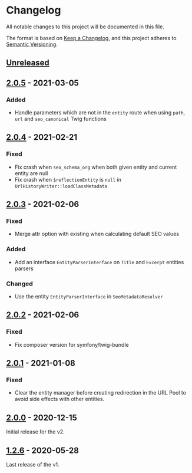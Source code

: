 # Changelog
All notable changes to this project will be documented in this file.

The format is based on [Keep a Changelog](https://keepachangelog.com/en/1.0.0/),
and this project adheres to [Semantic Versioning](https://semver.org/spec/v2.0.0.html).

## [Unreleased]

## [2.0.5] - 2021-03-05
### Added
- Handle parameters which are not in the `entity` route when using `path`, `url` and `seo_canonical` Twig functions

## [2.0.4] - 2021-02-21
### Fixed
- Fix crash when `seo_schema_org` when both given entity and current entity are null
- Fix crash when `$reflectionEntity` is `null` in `UrlHistoryWriter::loadClassMetadata`

## [2.0.3] - 2021-02-06
### Fixed
- Merge attr option with existing when calculating default SEO values

### Added
- Add an interface `EntityParserInterface` on `Title` and `Excerpt` entities parsers

### Changed
- Use the entity `EntityParserInterface` in `SeoMetadataResolver`

## [2.0.2] - 2021-02-06
### Fixed
- Fix composer version for symfony/twig-bundle

## [2.0.1] - 2021-01-08
### Fixed
- Clear the entity manager before creating redirection in the URL Pool to avoid side effects with other entities.

## [2.0.0] - 2020-12-15
Initial release for the v2.

## [1.2.6] - 2020-05-28
Last release of the v1.

[Unreleased]: https://github.com/umanit/block-collection-bundle/compare/2.0.5...HEAD
[2.0.5]: https://github.com/umanit/block-collection-bundle/compare/2.0.4...2.0.5
[2.0.4]: https://github.com/umanit/block-collection-bundle/compare/2.0.3...2.0.4
[2.0.3]: https://github.com/umanit/block-collection-bundle/compare/2.0.2...2.0.3
[2.0.2]: https://github.com/umanit/block-collection-bundle/compare/2.0.1...2.0.2
[2.0.1]: https://github.com/umanit/block-collection-bundle/compare/2.0.0...2.0.1
[2.0.0]: https://github.com/umanit/block-collection-bundle/releases/tag/2.0.0
[1.2.6]: https://github.com/umanit/block-collection-bundle/releases/tag/1.2.6
